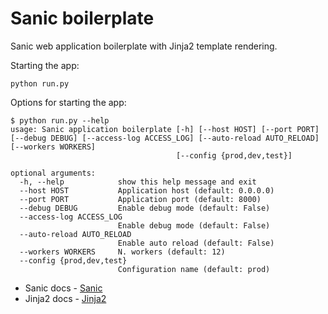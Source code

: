 # Sanic boilerplate

Sanic web application boilerplate with Jinja2 template rendering.

Starting the app:

```shell
python run.py
```

Options for starting the app:

```shell
$ python run.py --help
usage: Sanic application boilerplate [-h] [--host HOST] [--port PORT] [--debug DEBUG] [--access-log ACCESS_LOG] [--auto-reload AUTO_RELOAD] [--workers WORKERS]
                                     [--config {prod,dev,test}]

optional arguments:
  -h, --help            show this help message and exit
  --host HOST           Application host (default: 0.0.0.0)
  --port PORT           Application port (default: 8000)
  --debug DEBUG         Enable debug mode (default: False)
  --access-log ACCESS_LOG
                        Enable debug mode (default: False)
  --auto-reload AUTO_RELOAD
                        Enable auto reload (default: False)
  --workers WORKERS     N. workers (default: 12)
  --config {prod,dev,test}
                        Configuration name (default: prod)

```

- Sanic docs - [Sanic](https://sanicframework.org/)
- Jinja2 docs - [Jinja2](https://jinja.palletsprojects.com/en/3.0.x/)